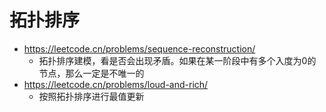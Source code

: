 # 拓扑排序
- https://leetcode.cn/problems/sequence-reconstruction/
    - 拓扑排序建模，看是否会出现矛盾。如果在某一阶段中有多个入度为0的节点，那么一定是不唯一的
- https://leetcode.cn/problems/loud-and-rich/
    - 按照拓扑排序进行最值更新
